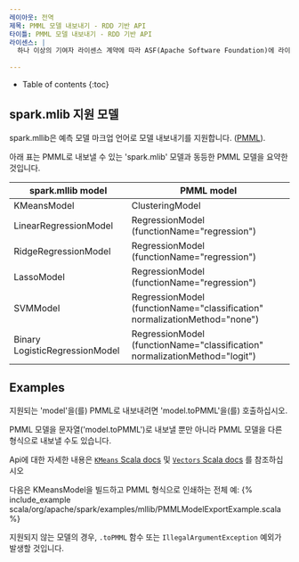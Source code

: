 ```yaml
---
레이아웃: 전역
제목: PMML 모델 내보내기 - RDD 기반 API
타이틀: PMML 모델 내보내기 - RDD 기반 API
라이센스: |
  하나 이상의 기여자 라이센스 계약에 따라 ASF(Apache Software Foundation)에 라이센스가 부여됩니다. 저작권 소유에 대한 추가 정보는 본 작업과 함께 배포된 NOTICE 파일을 참조하십시오. ASF는 Apache License 버전 2.0("License")에 따라 이 파일에 라이센스를 부여하며, 라이센스를 준수하지 않는 한 이 파일을 사용할 수 없습니다. 귀하는 http://www.apache.org/licenses/LICENSE-2.0에서 라이센스 복사본을 얻을 수 있습니다. 관련 법률에서 요구하거나 서면으로 동의하지 않는 한 라이센스에 따라 배포되는 소프트웨어는 명시적 또는 묵시적 보증 또는 조건 없이 "있는 그대로" 배포됩니다. 라이센스 아래의 사용 권한 및 제한 사항을 관리하는 특정 언어는 라이센스를 참조하십시오.
  
---
```


* Table of contents
{:toc}

## spark.mlib 지원 모델

spark.mllib은 예측 모델 마크업 언어로 모델 내보내기를 지원합니다. ([PMML](http://en.wikipedia.org/wiki/Predictive_Model_Markup_Language)).

아래 표는 PMML로 내보낼 수 있는 'spark.mlib' 모델과 동등한 PMML 모델을 요약한 것입니다.

<table class="table">
  <thead>
    <tr><th>spark.mllib model</th><th>PMML model</th></tr>
  </thead>
  <tbody>
    <tr>
      <td>KMeansModel</td><td>ClusteringModel</td>
    </tr>    
    <tr>
      <td>LinearRegressionModel</td><td>RegressionModel (functionName="regression")</td>
    </tr>
    <tr>
      <td>RidgeRegressionModel</td><td>RegressionModel (functionName="regression")</td>
    </tr>
    <tr>
      <td>LassoModel</td><td>RegressionModel (functionName="regression")</td>
    </tr>
    <tr>
      <td>SVMModel</td><td>RegressionModel (functionName="classification" normalizationMethod="none")</td>
    </tr>
    <tr>
      <td>Binary LogisticRegressionModel</td><td>RegressionModel (functionName="classification" normalizationMethod="logit")</td>
    </tr>
  </tbody>
</table>

## Examples
<div class="codetabs">

<div data-lang="scala" markdown="1">
지원되는 'model'을(를) PMML로 내보내려면 'model.toPMML'을(를) 호출하십시오.

PMML 모델을 문자열('model.toPMML')로 내보낼 뿐만 아니라 PMML 모델을 다른 형식으로 내보낼 수도 있습니다.

Api에 대한 자세한 내용은 [`KMeans` Scala docs](api/scala/org/apache/spark/mllib/clustering/KMeans.html) 및 [`Vectors` Scala docs](api/scala/org/apache/spark/mllib/linalg/Vectors$.html) 를 참조하십시오

다음은 KMeansModel을 빌드하고 PMML 형식으로 인쇄하는 전체 예:
{% include_example scala/org/apache/spark/examples/mllib/PMMLModelExportExample.scala %}

지원되지 않는 모델의 경우, `.toPMML` 함수 또는 `IllegalArgumentException` 예외가 발생할 것입니다.

</div>

</div>
